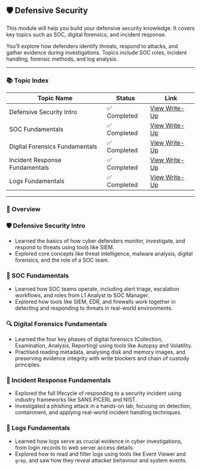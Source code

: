## 🛡️ Defensive Security

This module will help you build your defensive security knowledge. It covers key topics such as SOC, digital forensics, and incident response.

You’ll explore how defenders identify threats, respond to attacks, and gather evidence during investigations. Topics include SOC roles, incident handling, forensic methods, and log analysis.

---

### 📚 Topic Index

| Topic Name                    | Status         | Link                                                                      |
|-------------------------------|----------------|---------------------------------------------------------------------------|
| Defensive Security Intro      | ✅ Completed   | [View Write-Up](https://github.com/MQKGitHub/Defensive-Security-Intro)        |
| SOC Fundamentals              | ✅ Completed   | [View Write-Up](https://github.com/MQKGitHub/SOC-Fundamentals/)               |
| Digital Forensics Fundamentals| ✅ Completed   | [View Write-Up](https://github.com/MQKGitHub/Digital-Forensics-Fundamentals/) |
| Incident Response Fundamentals| ✅ Completed   | [View Write-Up](https://github.com/MQKGitHub/Incident-Response-Fundamentals/) |
| Logs Fundamentals             | ✅ Completed   | [View Write-Up](https://github.com/MQKGitHub/Logs-Fundamentals/)              |

---

### 🧠 Overview

### 🛡️ Defensive Security Intro
- Learned the basics of how cyber defenders monitor, investigate, and respond to threats using tools like SIEM.
- Explored core concepts like threat intelligence, malware analysis, digital forensics, and the role of a SOC team.

### 👥 SOC Fundamentals  
- Learned how SOC teams operate, including alert triage, escalation workflows, and roles from L1 Analyst to SOC Manager.  
- Explored how tools like SIEM, EDR, and firewalls work together in detecting and responding to threats in real-world environments. 

### 🔍 Digital Forensics Fundamentals  
- Learned the four key phases of digital forensics (Collection, Examination, Analysis, Reporting) using tools like Autopsy and Volatility.  
- Practised reading metadata, analysing disk and memory images, and preserving evidence integrity with write blockers and chain of custody principles.

### 🚨 Incident Response Fundamentals  
- Explored the full lifecycle of responding to a security incident using industry frameworks like SANS PICERL and NIST.  
- Investigated a phishing attack in a hands-on lab, focusing on detection, containment, and applying real-world incident handling techniques.

### 📜 Logs Fundamentals  
- Learned how logs serve as crucial evidence in cyber investigations, from login records to web server access details.  
- Explored how to read and filter logs using tools like Event Viewer and `grep`, and saw how they reveal attacker behaviour and system events. 
